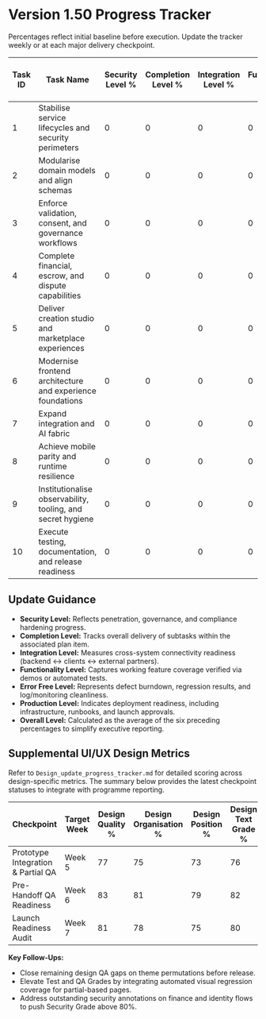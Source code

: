 # Version 1.50 Progress Tracker

Percentages reflect initial baseline before execution. Update the tracker weekly or at each major delivery checkpoint.

| Task ID | Task Name | Security Level % | Completion Level % | Integration Level % | Functionality Level % | Error Free Level % | Production Level % | Overall Level % |
|---------|-----------|------------------|--------------------|---------------------|-----------------------|--------------------|--------------------|-----------------|
| 1 | Stabilise service lifecycles and security perimeters | 0 | 0 | 0 | 0 | 0 | 0 | 0 |
| 2 | Modularise domain models and align schemas | 0 | 0 | 0 | 0 | 0 | 0 | 0 |
| 3 | Enforce validation, consent, and governance workflows | 0 | 0 | 0 | 0 | 0 | 0 | 0 |
| 4 | Complete financial, escrow, and dispute capabilities | 0 | 0 | 0 | 0 | 0 | 0 | 0 |
| 5 | Deliver creation studio and marketplace experiences | 0 | 0 | 0 | 0 | 0 | 0 | 0 |
| 6 | Modernise frontend architecture and experience foundations | 0 | 0 | 0 | 0 | 0 | 0 | 0 |
| 7 | Expand integration and AI fabric | 0 | 0 | 0 | 0 | 0 | 0 | 0 |
| 8 | Achieve mobile parity and runtime resilience | 0 | 0 | 0 | 0 | 0 | 0 | 0 |
| 9 | Institutionalise observability, tooling, and secret hygiene | 0 | 0 | 0 | 0 | 0 | 0 | 0 |
| 10 | Execute testing, documentation, and release readiness | 0 | 0 | 0 | 0 | 0 | 0 | 0 |

## Update Guidance
- **Security Level:** Reflects penetration, governance, and compliance hardening progress.
- **Completion Level:** Tracks overall delivery of subtasks within the associated plan item.
- **Integration Level:** Measures cross-system connectivity readiness (backend ↔ clients ↔ external partners).
- **Functionality Level:** Captures working feature coverage verified via demos or automated tests.
- **Error Free Level:** Represents defect burndown, regression results, and log/monitoring cleanliness.
- **Production Level:** Indicates deployment readiness, including infrastructure, runbooks, and launch approvals.
- **Overall Level:** Calculated as the average of the six preceding percentages to simplify executive reporting.

## Supplemental UI/UX Design Metrics
Refer to `Design_update_progress_tracker.md` for detailed scoring across design-specific metrics. The summary below provides the latest checkpoint statuses to integrate with programme reporting.

| Checkpoint | Target Week | Design Quality % | Design Organisation % | Design Position % | Design Text Grade % | Design Colour Grade % | Design Render Grade % | Compliance Grade % | Security Grade % | Design Functionality Grade % | Design Images Grade % | Design Usability Grade % | Bugs-less Grade % | Test Grade % | QA Grade % | Design Accuracy Grade % | Overall Grade % | Δ vs Prior |
|------------|-------------|------------------|-----------------------|-------------------|---------------------|-----------------------|------------------------|--------------------|------------------|------------------------------|----------------------|------------------------|------------------|-------------|-----------|-------------------------|----------------|-----------|
| Prototype Integration & Partial QA | Week 5 | 77 | 75 | 73 | 76 | 81 | 74 | 69 | 66 | 76 | 79 | 80 | 71 | 65 | 63 | 74 | 73 | +3 |
| Pre-Handoff QA Readiness | Week 6 | 83 | 81 | 79 | 82 | 85 | 80 | 76 | 73 | 82 | 84 | 85 | 77 | 71 | 69 | 80 | 79 | +6 |
| Launch Readiness Audit | Week 7 | 81 | 78 | 75 | 80 | 83 | 77 | 74 | 71 | 79 | 82 | 83 | 74 | 68 | 66 | 77 | 77 | -2 |

**Key Follow-Ups:**
- Close remaining design QA gaps on theme permutations before release.
- Elevate Test and QA Grades by integrating automated visual regression coverage for partial-based pages.
- Address outstanding security annotations on finance and identity flows to push Security Grade above 80%.
